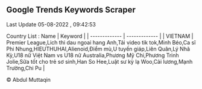 

## Google Trends Keywords Scraper 
 
Last Update 05-08-2022 , 09:42:53

Country List :
 Name  | Keyword |
| ------------- | ------------- |
| VIETNAM | Premier League,Lich thi dau ngoai hang Anh,Tải video tik tok,Minh Béo,Ca sĩ Phi Nhung,HIEUTHUHAI,Alienoid,Điểm mù,U tuyến giáp,Liên Quân,Lý Nhã Kỳ,U18 nữ Việt Nam vs U18 nữ Australia,Phương Mỹ Chi,Phương Trinh Jolie,Sữa tốt cho trẻ sơ sinh,Han So Hee,Luật sư kỳ lạ Woo,Cải lương,Mạnh Trường,Chi Pu |



© Abdul Muttaqin 
